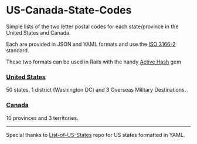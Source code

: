 # US-Canada-State-Codes

Simple lists of the two letter postal codes for each state/province in the United States and Canada.

Each are provided in JSON and YAML formats and use the [ISO 3166-2](https://en.wikipedia.org/wiki/ISO_3166-2) standard.

These two formats can be used in Rails with the handy [Active Hash](https://github.com/zilkey/active_hash) gem

### [United States](US/)

50 states, 1 district (Washington DC) and 3 Overseas Military Destinations.

### [Canada](CA/)

10 provinces and 3 territories.

---
Special thanks to [List-of-US-States](https://github.com/jasonong/List-of-US-States) repo for US states formatted in YAML.




